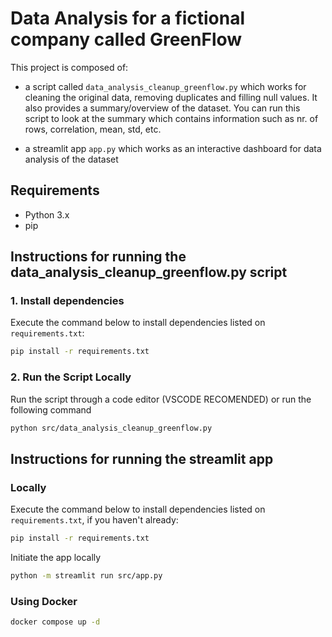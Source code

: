 

# Data Analysis for a fictional company called GreenFlow

This project is composed of:

- a script called `data_analysis_cleanup_greenflow.py` which works for cleaning the original data, removing duplicates and filling null values. It also provides a summary/overview of the dataset. You can run this script to look at the summary which contains information such as nr. of rows, correlation, mean, std, etc.

- a streamlit app `app.py` which works as an interactive dashboard for data analysis of the dataset

## Requirements

- Python 3.x
- pip

## Instructions for running the data_analysis_cleanup_greenflow.py script

### 1. Install dependencies

Execute the command below to install dependencies listed on `requirements.txt`:

```bash
pip install -r requirements.txt
```

### 2. Run the Script Locally

Run the script through a code editor (VSCODE RECOMENDED) or run the following command

```bash
python src/data_analysis_cleanup_greenflow.py
```

## Instructions for running the streamlit app

### Locally
Execute the command below to install dependencies listed on `requirements.txt`, if you haven't already:

```bash
pip install -r requirements.txt
```

Initiate the app locally
```bash
python -m streamlit run src/app.py
```

### Using Docker
```bash
docker compose up -d
```
